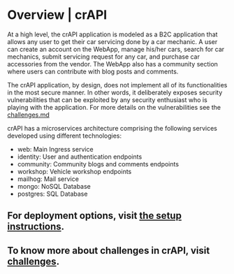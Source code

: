 Overview | crAPI
================

At a high level, the crAPI application is modeled as a B2C application that allows any user to get their car servicing done by a car mechanic. A user can create an account on the WebApp, manage his/her cars, search for car mechanics, submit servicing request for any car, and purchase car accessories from the vendor. The WebApp also has a community section where users can contribute with blog posts and comments.

The crAPI application, by design, does not implement all of its functionalities in the most secure manner. In other words, it deliberately exposes security vulnerabilities that can be exploited by any security enthusiast who is playing with the application. For more details on the vulnerabilities see the [challenges.md][0]

crAPI has a microservices architecture comprising the following services developed using different technologies: 

* web: Main Ingress service
* identity: User and authentication endpoints
* community: Community blogs and comments endpoints
* workshop: Vehicle workshop endpoints
* mailhog: Mail service
* mongo: NoSQL Database
* postgres: SQL Database

[0]: ./challenges.md


For deployment options, visit [the setup instructions](docs/setup.md).
---

To know more about challenges in crAPI, visit [challenges].
----

[challenges]: docs/challenges.md
[overview]: docs/overview.md
[setup-k8s]: docs/setup.md#kubernetes-minikube
[vagrant]: https://www.vagrantup.com/downloads
[virtualbox]: https://www.virtualbox.org/wiki/Downloads
